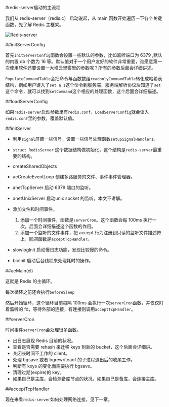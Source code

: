 #redis-server启动的主流程


我们从 redis-server（redis.c） 启动说起，从 main 函数开始遍历一下各个关键函数，先了解 Redis 主框架。

![Redis-server](https://raw.github.com/redisbook/book/master/image/redis_server.png)


##initServerConfig

首先``initServerConfig``函数会设置一些默认的参数，比如监听端口为 6379 ,默认的内置 db 个数为 16 等。默认值对于一个用户友好的软件非常重要，谁愿意第一次使用软件还要设置一大堆云里雾里的参数呢？所有的参数后面会详细讲述。

``PopulateCommandTable``会把命令与函数数组``readonlyCommandTable``转化成哈希表结构，例如用户键入了``set a 1``这个命令到服务端，服务端解析协议后知道了``set`` 这个命令，就可以找到``setCommand``这个相应的处理函数，这个后面会详细描述。


##loadServerConfig

如果``redis-server``启动参数里有``redis.conf``，``LoadServerConfig``就会读入``redis.conf``里的参数，覆盖默认值。


##initServer

 * 利用``signal``屏蔽一些信号，设置一些信号处理函数``setupSignalHandlers``。

 *  ``struct RedisServer`` 这个数据结构做初始化，这个结构是``redis-server``最重要的结构。

 * createSharedObjects

 * aeCreateEventLoop 创建多路服务的文件、事件事件管理器。

 * anetTcpServer 启动 6379 端口的监听。

 * anetUnixServer 启动unix socket 的监听，本文不讲解。

 * 添加文件和时间事件。
	1. 添加一个时间事件，函数是``serverCron``。这个函数会每 100ms 执行一次，后面会详细描述这个函数的作用。 
    2. 添加一个监听的文件事件，把 accept 行为注册到只读的监听文件描述符上，回凋函数是``acceptTcpHandler``。

 * slowlogInit 启动慢日志功能，发现比较慢的命令。

 * bioInit 启动后台线程来处理耗时的操作。


##aeMain(el)

这就是 Redis 的主循环。

每次循环之前还会执行``beforeSleep``

然后开始循环，这个循环目前每隔 100ms 会执行一次``serverCron``函数，并仅仅盯着监听的 fd，等待外部的连接，有连接则调用``acceptTcpHandler``。


##serverCron

时间事件``serverCron``会处理很多函数。

 * 出日志展现 Redis 目前的状况。
 * 查看是否需要 rehash 来迁移 keys 到新的 bucket，这个后面会详细讲。
 * 关闭长时间不工作的 client。
 * 处理 bgsave 或者 bgrewriteaof 的子进程退出后的收尾工作。
 * 判断有 keys 的变化而需要执行 bgsave。
 * 清理过期(expire)的 key。
 * 如果自己是主库，会检测备库节点的状况，如果自己是备库，会连接主库。


##acceptTcpHandler

现在来看``redis-server``如何处理网络连接，见下一章。
